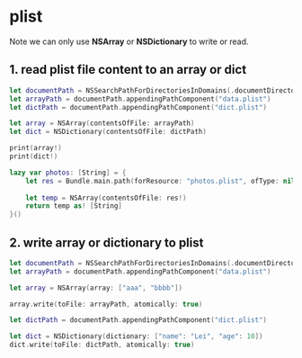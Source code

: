 # plist

Note we can only use **NSArray** or **NSDictionary** to write or read.

## 1. read plist file content to an array or dict

```swift
let documentPath = NSSearchPathForDirectoriesInDomains(.documentDirectory, .userDomainMask, true)[0] as NSString
let arrayPath = documentPath.appendingPathComponent("data.plist")
let dictPath = documentPath.appendingPathComponent("dict.plist")

let array = NSArray(contentsOfFile: arrayPath)
let dict = NSDictionary(contentsOfFile: dictPath)

print(array!)
print(dict!)
```

```swift
lazy var photos: [String] = {
    let res = Bundle.main.path(forResource: "photos.plist", ofType: nil)
    
    let temp = NSArray(contentsOfFile: res!)
    return temp as! [String]
}()
```

## 2. write array or dictionary to plist

```swift
let documentPath = NSSearchPathForDirectoriesInDomains(.documentDirectory, .userDomainMask, true)[0] as NSString
let arrayPath = documentPath.appendingPathComponent("data.plist")

let array = NSArray(array: ["aaa", "bbbb"])

array.write(toFile: arrayPath, atomically: true)

let dictPath = documentPath.appendingPathComponent("dict.plist")

let dict = NSDictionary(dictionary: ["name": "Lei", "age": 10])
dict.write(toFile: dictPath, atomically: true)
```
